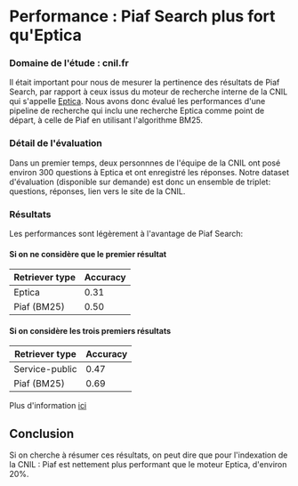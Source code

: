 # Performance : Piaf Search plus fort qu'Eptica

### Domaine de l'étude : cnil.fr
Il était important pour nous de mesurer la pertinence des résultats de Piaf Search, par rapport à ceux issus du moteur de recherche interne de la CNIL qui s'appelle [Eptica](https://www.eptica.com/).
Nous avons donc évalué les performances d'une pipeline de recherche qui inclu une recherche Eptica comme point de départ, à celle de Piaf en utilisant l'algorithme BM25.
 

### Détail de l'évaluation
Dans un premier temps, deux personnnes de l'équipe de la CNIL ont posé environ 300 questions à Eptica et ont enregistré les réponses. Notre dataset d'évaluation (disponible sur demande) est donc un ensemble de triplet: questions, réponses, lien vers le site de la CNIL.   


### Résultats 
Les performances sont légèrement à l'avantage de Piaf Search:

#### Si on ne considère que le premier résultat
| Retriever type | Accuracy |
| -------- | -------- |
| Eptica | 0.31|
| Piaf (BM25)     | 0.50     |


#### Si on considère les trois premiers résultats  
| Retriever type | Accuracy |
| -------- | -------- |
| Service-public  | 0.47     |
| Piaf (BM25)     | 0.69     |

Plus d'information [ici](https://github.com/etalab-ia/piaf-ml/pull/135)
  
  ## Conclusion
Si on cherche à résumer ces résultats, on peut dire que pour l'indexation de la CNIL :
Piaf est nettement plus performant que le moteur Eptica, d'environ 20%.
